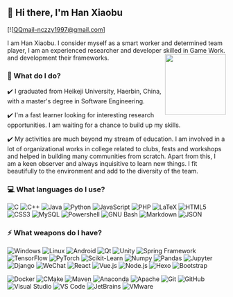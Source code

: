 ## 👋 Hi there, I'm Han Xiaobu

[![QQmail-nczzy1997@gmail.com]

I am Han Xiaobu. I consider myself as a smart worker and determined team player, I am an experienced researcher and developer skilled in Game Work. and development their frameworks.
<img width="140" align="right" src="https://www.svgrepo.com/show/235199/chip-ai.svg" />

### 🌱 What do I do?

✔️ I graduated from Heikeji University, Haerbin, China, with a master's degree in Software Engineering.

✔️ I'm a fast learner looking for interesting research opportunities. I am waiting for a chance to build up my skills.

✔️ My activities are much beyond my stream of education. I am involved in a lot of organizational works in college related to clubs, fests and workshops and helped in building many communities from scratch. Apart from this, I am a keen observer and always inquisitive to learn new things. I fit beautifully to the environment and add to the diversity of the team.  

### 💻 What languages do I use?

![C](https://img.shields.io/badge/-C-black?logo=c&logoColor=A8B9CC)
![C++](https://img.shields.io/badge/-C++-00599C?logo=c%2B%2B&logoColor=white)
![Java](https://img.shields.io/badge/-Java-007396?logo=java&logoColor=white)
![Python](https://img.shields.io/badge/-Python-3776AB?logo=Python&logoColor=white)
![JavaScript](https://img.shields.io/badge/-JavaScript-black?logo=javascript)
![PHP](https://img.shields.io/badge/-PHP-777BB4?logo=php&logoColor=white)
![LaTeX](https://img.shields.io/badge/-LaTeX-008080?logo=latex&logoColor=white)
![HTML5](https://img.shields.io/badge/-HTML5-E34F26?logo=html5&logoColor=white)
![CSS3](https://img.shields.io/badge/-CSS3-1572B6?logo=css3&logoColor=white)
![MySQL](https://img.shields.io/badge/-MySQL-4479A1?logo=mysql&logoColor=white)
![Powershell](https://img.shields.io/badge/-Powershell-5391FE?logo=powershell&logoColor=white)
![GNU Bash](https://img.shields.io/badge/-GNU%20Bash-4EAA25?logo=gnu-bash&logoColor=white)
![Markdown](https://img.shields.io/badge/-Markdown-000000?logo=markdown&logoColor=white)
![JSON](https://img.shields.io/badge/-JSON-000000?logo=json&logoColor=white)

### ⚡ What weapons do I have?

![Windows](https://img.shields.io/badge/-Windows-0078D6?logo=windows&logoColor=white)
![Linux](https://img.shields.io/badge/-Linux-black?logo=linux)
![Android](https://img.shields.io/badge/-Android-3DDC84?logo=android&logoColor=white)
![Qt](https://img.shields.io/badge/-Qt-41CD52?logo=qt&logoColor=white)
![Unity](https://img.shields.io/badge/-Unity-000000?logo=unity&logoColor=white)
![Spring Framework](https://img.shields.io/badge/-Spring%20Framework-6DB33F?logo=spring&logoColor=white)
![TensorFlow](https://img.shields.io/badge/-TensorFlow-FF6F00?logo=tensorflow&logoColor=white)
![PyTorch](https://img.shields.io/badge/-PyTorch-EE4C2C?logo=pytorch&logoColor=white)
![Scikit-Learn](https://img.shields.io/badge/-Scikit--Learn-F7931E?logo=scikit-learn&logoColor=white)
![Numpy](https://img.shields.io/badge/-Numpy-013243?logo=numpy&logoColor=white)
![Pandas](https://img.shields.io/badge/-Pandas-150458?logo=pandas&logoColor=white)
![Jupyter](https://img.shields.io/badge/-Jupyter-F37626?logo=jupyter&logoColor=white)
![Django](https://img.shields.io/badge/-Django-092E20?logo=django&logoColor=white)
![WeChat](https://img.shields.io/badge/-WeChat-7BB32E?logo=wechat&logoColor=white)
![React](https://img.shields.io/badge/-React-black?logo=react&logoColor=61DAFB)
![Vue.js](https://img.shields.io/badge/-Vue%2Ejs-4FC08D?logo=vue%2Ejs&logoColor=white)
![Node.js](https://img.shields.io/badge/-Node%2Ejs-339933?logo=node%2Ejs&logoColor=white)
![Hexo](https://img.shields.io/badge/-Hexo-0E83CD?logo=hexo&logoColor=white)
![Bootstrap](https://img.shields.io/badge/-Bootstrap-563D7C?logo=bootstrap&logoColor=white)

![Docker](https://img.shields.io/badge/-Docker-2496ED?logo=docker&logoColor=white)
![CMake](https://img.shields.io/badge/-CMake-064F8C?logo=cmake&logoColor=white)
![Maven](https://img.shields.io/badge/-Maven-C71A36?logo=apache-maven&logoColor=white)
![Anaconda](https://img.shields.io/badge/-Anaconda-42B029?logo=anaconda&logoColor=white)
![Apache](https://img.shields.io/badge/-Apache-D22128?logo=apache&logoColor=white)
![Git](https://img.shields.io/badge/-Git-F05032?logo=git&logoColor=white)
![GitHub](https://img.shields.io/badge/-GitHub-181717?logo=github&logoColor=white)
![Visual Studio](https://img.shields.io/badge/-Visual%20Studio-5C2D91?logo=visual-studio&logoColor=white)
![VS Code](https://img.shields.io/badge/-VS%20Code-007ACC?logo=visual-studio-code&logoColor=white)
![JetBrains](https://img.shields.io/badge/-JetBrains-000000?logo=jetbrains&logoColor=white)
![VMware](https://img.shields.io/badge/-VMware-607078?logo=vmware&logoColor=white)
<!--
**hanxiaobu/hanxiaobu** is a ✨ _special_ ✨ repository because its `README.md` (this file) appears on your GitHub profile.

Here are some ideas to get you started:

- 🔭 I’m currently working on ...
- 🌱 I’m currently learning ...
- 👯 I’m looking to collaborate on ...
- 🤔 I’m looking for help with ...
- 💬 Ask me about ...
- 📫 How to reach me: ...
- 😄 Pronouns: ...
- ⚡ Fun fact: ...
-->

